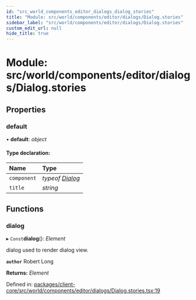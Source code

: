 ```yaml
---
id: "src_world_components_editor_dialogs_dialog_stories"
title: "Module: src/world/components/editor/dialogs/Dialog.stories"
sidebar_label: "src/world/components/editor/dialogs/Dialog.stories"
custom_edit_url: null
hide_title: true
---
```


# Module: src/world/components/editor/dialogs/Dialog.stories

## Properties

### default

• **default**: *object*

#### Type declaration:

Name | Type |
:------ | :------ |
`component` | *typeof* [*Dialog*](src_world_components_editor_dialogs_dialog.md#dialog) |
`title` | *string* |

## Functions

### dialog

▸ `Const`**dialog**(): *Element*

dialog used to render dialog view.

**`author`** Robert Long

**Returns:** *Element*

Defined in: [packages/client-core/src/world/components/editor/dialogs/Dialog.stories.tsx:19](https://github.com/xr3ngine/xr3ngine/blob/673ad6a5f/packages/client-core/src/world/components/editor/dialogs/Dialog.stories.tsx#L19)
